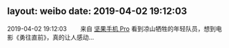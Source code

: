 layout: weibo
date: 2019-04-02 19:12:03
---
<meta name="referrer" content="no-referrer" />

2019-04-02 19:12:03  &nbsp;&nbsp;&nbsp;&nbsp;&nbsp;&nbsp; 来自 <a href="http://app.weibo.com/t/feed/Z4AgP" rel="nofollow">坚果手机 Pro</a>
看到凉山牺牲的年轻队员，想到电影《勇往直前》，真的让人感动… ​​​
